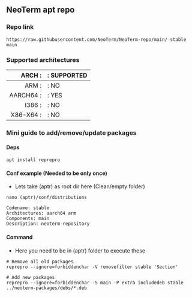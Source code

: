 ## NeoTerm apt repo
### Repo link
```
https://raw.githubusercontent.com/NeoTerm/NeoTerm-repo/main/ stable main
```

### Supported architectures

ARCH    :|: SUPPORTED
--------:|:-------------
ARM     :|: NO
AARCH64 :|: YES
I386    :|: NO
X86-X64 :|: NO

### Mini guide to add/remove/update packages
#### Deps
```
apt install reprepro
```
#### Conf example (Needed to be only once)
* Lets take (aptr) as root dir here (Clean/empty folder)
```
nano (aptr)/conf/distributions

Codename: stable
Architectures: aarch64 arm
Components: main
Description: neoterm-repository
```
#### Command
* Here you need to be in (aptr) folder to execute these
```
# Remove all old packages
reprepro --ignore=forbiddenchar -V removefilter stable 'Section'

# Add new packages
reprepro --ignore=forbiddenchar -S main -P extra includedeb stable ../neoterm-packages/debs/*.deb
```
